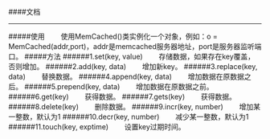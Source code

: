 ####文档
****
#####使用
&emsp;&emsp;使用MemCached()类实例化一个对象，例如：o = MemCached(addr,port)，addr是memcached服务器地址，port是服务器监听端口。
#####方法
######1.set(key, value)
&emsp;&emsp;存储数据，如果存在key覆盖，否则增加。
######2.add(key, data)
&emsp;&emsp;增加新key。
######3.replace(key, data)
&emsp;&emsp;替换数据。
######4.append(key, data)
&emsp;&emsp;增加数据在原数据之后。
######5.prepend(key, data)
&emsp;&emsp;增加数据在原数据之前。
######6.get(key)
&emsp;&emsp;获得数据。
######7.gets(key)
&emsp;&emsp;获得数据。
######8.delete(key)
&emsp;&emsp;删除数据。
######9.incr(key, number)
&emsp;&emsp;增加某一整数，默认为1
######10.decr(key, number)
&emsp;&emsp;减少某一整数，默认为1
######11.touch(key, exptime)
&emsp;&emsp;设置key过期时间。

